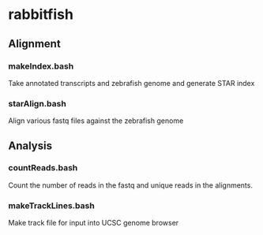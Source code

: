 # rabbitfish

## Alignment
### makeIndex.bash
Take annotated transcripts and zebrafish genome and generate STAR index
### starAlign.bash
Align various fastq files against the zebrafish genome

## Analysis
### countReads.bash
Count the number of reads in the fastq and unique reads in the alignments.

### makeTrackLines.bash
Make track file for input into UCSC genome browser
